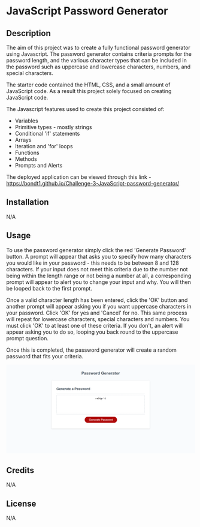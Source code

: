 # JavaScript Password Generator

## Description

The aim of this project was to create a fully functional password generator using Javascript. The password generator contains criteria prompts for the password length, and the various character types that can be included in the password such as uppercase and lowercase characters, numbers, and special characters. 

The starter code contained the HTML, CSS, and a small amount of JavaScript code. As a result this project solely focused on creating JavaScript code.

The Javascript features used to create this project consisted of:
- Variables
- Primitive types - mostly strings
- Conditional 'if' statements 
- Arrays 
- Iteration and 'for' loops
- Functions 
- Methods
- Prompts and Alerts

The deployed application can be viewed through this link - https://bondt1.github.io/Challenge-3-JavaScript-password-generator/

## Installation

N/A

## Usage

To use the password generator simply click the red 'Generate Password' button. A prompt will appear that asks you to specify how many characters you would like in your password - this needs to be between 8 and 128 characters. If your input does not meet this criteria due to the number not being within the length range or not being a number at all, a corresponding prompt will appear to alert you to change your input and why. You will then be looped back to the first prompt.

Once a valid character length has been entered, click the 'OK' button and another prompt will appear asking you if you want uppercase characters in your password. Click 'OK' for yes and 'Cancel' for no. This same process will repeat for lowercase characters, special characters and numbers. You must click 'OK' to at least one of these criteria. If you don't, an alert will appear asking you to do so, looping you back round to the uppercase prompt question. 

Once this is completed, the password generator will create a random password that fits your criteria.

![A screen grab of the deployed password generator](Assets/Images/password-generator-screengrab.png)

## Credits

N/A

## License

N/A
